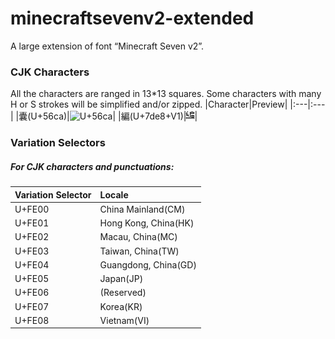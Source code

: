 # minecraftsevenv2-extended
A large extension of font “Minecraft Seven v2”.
### CJK Characters
All the characters are ranged in 13\*13 squares. Some characters with many H or S strokes will be simplified and/or zipped.
|Character|Preview|
|:---|:---|
|囊(U+56ca)|![U+56ca](https://github.com/cheny0y0/minecraftsevenv2-extended/raw/master/assets/glyphs/bmp/U+2B56.bmp?raw=true)|
|編(U+7de8+V1)|![U+7de8+V1](https://github.com/cheny0y0/minecraftsevenv2-extended/blob/master/assets/glyphs/bmp/U+7de8.bmp?raw=true)|
### Variation Selectors
##### For CJK characters and punctuations:
|Variation Selector|Locale|
|:---|:---|
|U+FE00|China Mainland(CM)|
|U+FE01|Hong Kong, China(HK)|
|U+FE02|Macau, China(MC)|
|U+FE03|Taiwan, China(TW)|
|U+FE04|Guangdong, China(GD)|
|U+FE05|Japan(JP)|
|U+FE06|(Reserved)|
|U+FE07|Korea(KR)|
|U+FE08|Vietnam(VI)
